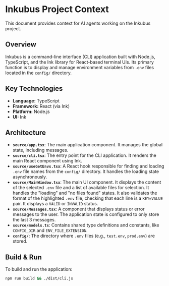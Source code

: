 # Inkubus Project Context

This document provides context for AI agents working on the Inkubus project.

## Overview

Inkubus is a command-line interface (CLI) application built with Node.js, TypeScript, and the Ink library for React-based terminal UIs. Its primary function is to display and manage environment variables from `.env` files located in the `config/` directory.

## Key Technologies

-   **Language:** TypeScript
-   **Framework:** React (via Ink)
-   **Platform:** Node.js
-   **UI:** Ink

## Architecture

-   **`source/app.tsx`**: The main application component. It manages the global state, including messages.
-   **`source/cli.tsx`**: The entry point for the CLI application. It renders the main React component using Ink.
-   **`source/useGetEnvs.tsx`**: A React hook responsible for finding and loading `.env` file names from the `config/` directory. It handles the loading state asynchronously.
-   **`source/MainWindow.tsx`**: The main UI component. It displays the content of the selected `.env` file and a list of available files for selection. It handles the "loading" and "no files found" states. It also validates the format of the highlighted `.env` file, checking that each line is a `KEY=VALUE` pair. It displays a `VALID` or `INVALID` status.
-   **`source/Messages.tsx`**: A component that displays status or error messages to the user. The application state is configured to only store the last 3 messages.
-   **`source/models.ts`**: Contains shared type definitions and constants, like `CONFIG_DIR` and `ENV_FILE_EXTENSION`.
-   **`config/`**: The directory where `.env` files (e.g., `test.env`, `prod.env`) are stored.

## Build & Run

To build and run the application:

```bash
npm run build && ./dist/cli.js
```